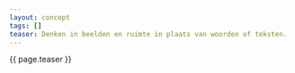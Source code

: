 ```yaml
---
layout: concept
tags: []
teaser: Denken in beelden en ruimte in plaats van woorden of teksten.
---
```

{{ page.teaser }}

